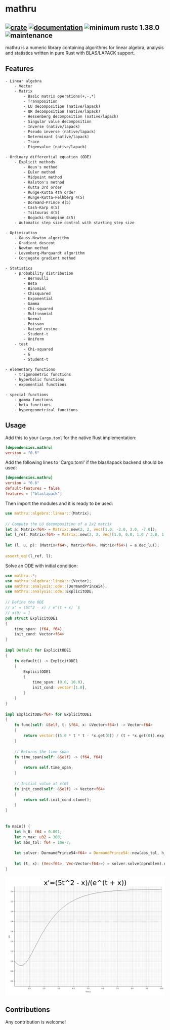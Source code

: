 # mathru

[![crate](https://img.shields.io/crates/v/mathru.svg)](https://crates.io/crates/mathru)
[![documentation](https://docs.rs/mathru/badge.svg)](https://docs.rs/mathru)
![minimum rustc 1.38.0](https://img.shields.io/badge/rustc-1.38.0-green.svg)
![maintenance](https://img.shields.io/badge/maintenance-actively--developed-brightgreen.svg)
------------
mathru is a numeric library containing algorithms for linear algebra, analysis and statistics written in pure Rust with BLAS/LAPACK support.

## Features
    - Linear algebra
        - Vector
        - Matrix
            - Basic matrix operations(+,-,*)
            - Transposition
            - LU decomposition (native/lapack)
            - QR decomposition (native/lapack)
            - Hessenberg decomposition (native/lapack)
            - Singular value decomposition
            - Inverse (native/lapack)
            - Pseudo inverse (native/lapack)
            - Determinant (native/lapack)
            - Trace
            - Eigenvalue (native/lapack)

    - Ordinary differential equation (ODE)
        - Explicit methods
            - Heun's method
            - Euler method
            - Midpoint method
            - Ralston's method
            - Kutta 3rd order
            - Runge-Kutta 4th order
            - Runge-Kutta-Felhberg 4(5)
            - Dormand-Prince 4(5)
            - Cash-Karp 4(5)
            - Tsitouras 4(5)
            - Bogacki-Shampine 4(5)
        - Automatic step size control with starting step size
        
    - Optimization
        - Gauss-Newton algorithm
        - Gradient descent
        - Newton method
        - Levenberg-Marquardt algorithm
        - Conjugate gradient method

    - Statistics
        - probability distribution
            - Bernoulli
            - Beta
            - Binomial
            - Chisquared
            - Exponential
            - Gamma
            - Chi-squared
            - Multinomial
            - Normal
            - Poisson
            - Raised cosine
            - Student-t
            - Uniform
        - test
            - Chi-squared 
            - G
            - Student-t

    - elementary functions
        - trigonometric functions
        - hyperbolic functions
        - exponential functions

    - special functions
        - gamma functions
        - beta functions
        - hypergeometrical functions
## Usage

Add this to your `Cargo.toml` for the native Rust implementation:

```toml
[dependencies.mathru]
version = "0.6"
```
Add the following lines to 'Cargo.toml' if the blas/lapack backend should be used:

```toml
[dependencies.mathru]
version = "0.6"
default-features = false
features = ["blaslapack"]
```

Then import the modules and it is ready to be used:

```rust
use mathru::algebra::linear::{Matrix};

// Compute the LU decomposition of a 2x2 matrix
let a: Matrix<f64> = Matrix::new(2, 2, vec![1.0, -2.0, 3.0, -7.0]);
let l_ref: Matrix<f64> = Matrix::new(2, 2, vec![1.0, 0.0, 1.0 / 3.0, 1.0]);

let (l, u, p): (Matrix<f64>, Matrix<f64>, Matrix<f64>) = a.dec_lu();

assert_eq!(l_ref, l);
```

Solve an ODE with initial condition:

```rust
use mathru::*;
use mathru::algebra::linear::{Vector};
use mathru::analysis::ode::{DormandPrince54};
use mathru::analysis::ode::ExplicitODE;

// Define the ODE
// x' = (5t^2 - x) / e^(t + x) `$
// x(0) = 1
pub struct ExplicitODE1
{
	time_span: (f64, f64),
	init_cond: Vector<f64>
}

impl Default for ExplicitODE1
{
	fn default() -> ExplicitODE1
	{
		ExplicitODE1
		{
			time_span: (0.0, 10.0),
			init_cond: vector![1.0],
		}
	}
}

impl ExplicitODE<f64> for ExplicitODE1
{
   	fn func(self: &Self, t: &f64, x: &Vector<f64>) -> Vector<f64>
	{
		return vector!((5.0 * t * t - *x.get(0)) / (t + *x.get(0)).exp());
	}
    
    // Returns the time span
    fn time_span(self: &Self) -> (f64, f64)
	{
		return self.time_span;
	}

    // Initial value at x(0)
    fn init_cond(self: &Self) -> Vector<f64>
	{
		return self.init_cond.clone();
	}
}


fn main() {
	let h_0: f64 = 0.001;
	let n_max: u32 = 300;
	let abs_tol: f64 = 10e-7;

	let solver: DormandPrince54<f64> = DormandPrince54::new(abs_tol, h_0, n_max);

	let (t, x): (Vec<f64>, Vec<Vector<f64>>) = solver.solve(&problem).unwrap();
}
```
![Example image](figure/ode_simple3.png)


## Contributions

Any contribution is welcome!
